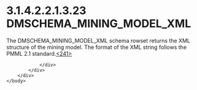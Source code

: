 <html dir="LTR" xmlns:mshelp="http://msdn.microsoft.com/mshelp" xmlns:ddue="http://ddue.schemas.microsoft.com/authoring/2003/5" xmlns:xlink="http://www.w3.org/1999/xlink" xmlns:tool="http://www.microsoft.com/tooltip">
    <head>
        <meta http-equiv="Content-Type" content="text/html; CHARSET=utf-8"></meta>
        <meta name="save" content="history"></meta>
        <title>3.1.4.2.2.1.3.23 DMSCHEMA_MINING_MODEL_XML</title>
        <xml>
            <mshelp:toctitle title="3.1.4.2.2.1.3.23 DMSCHEMA_MINING_MODEL_XML"></mshelp:toctitle>
            <mshelp:rltitle title="[MS-SSAS]: DMSCHEMA_MINING_MODEL_XML"></mshelp:rltitle>
            <mshelp:keyword index="A" term="b1b6efb8-03fd-401d-b2b5-ed392dd4d34c"></mshelp:keyword>
            <mshelp:attr name="DCSext.ContentType" value="open specification"></mshelp:attr>
            <mshelp:attr name="AssetID" value="b1b6efb8-03fd-401d-b2b5-ed392dd4d34c"></mshelp:attr>
            <mshelp:attr name="TopicType" value="kbRef"></mshelp:attr>
            <mshelp:attr name="DCSext.Title" value="[MS-SSAS]: DMSCHEMA_MINING_MODEL_XML" />
        </xml>
    </head>
    <body>
        <div id="header">
            <h1 class="heading">3.1.4.2.2.1.3.23 DMSCHEMA_MINING_MODEL_XML</h1>
        </div>
        <div id="mainSection">
            <div id="mainBody">
                <div id="allHistory" class="saveHistory"></div>
                <div id="sectionSection0" class="section" name="collapseableSection">
                    

<p>The DMSCHEMA_MINING_MODEL_XML schema rowset returns the XML
structure of the mining model. The format of the XML string follows the PMML
2.1 standard.<a id="Appendix_A_Target_241"></a><a href="b9ac4859-2662-44ca-b131-9addd8b953dc.htm#Appendix_A_241" aria-label="Product behavior note 241">&lt;241&gt;</a></p>


                </div>
            </div>
        </div>
    </body>
</html>